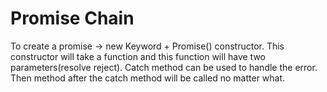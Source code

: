 # Promise Chain

To create a promise ->
new Keyword + Promise() constructor.
This constructor will take a function and this function will have two parameters(resolve reject).
Catch method can be used to handle the error.
Then method after the catch method will be called no matter what.